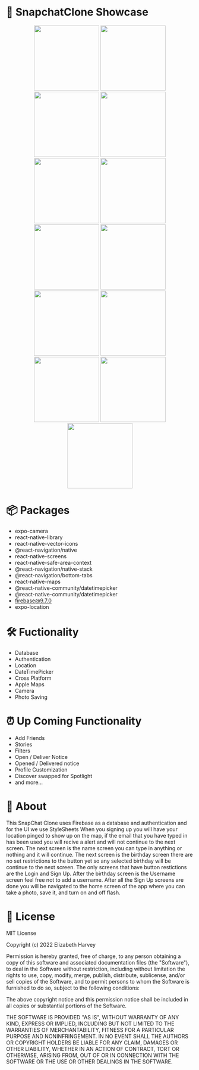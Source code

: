 #
# 📱 SnapchatClone Showcase
<p align="middle" float="bottom">
<img src="https://user-images.githubusercontent.com/97624434/205147410-24057bcb-073e-4f01-aa89-08fb0c55734e.png" width="175">
<img src="https://user-images.githubusercontent.com/97624434/205147838-82e812a3-5244-42b2-aff1-54a444e03a1f.png" width="175">
<img src="https://user-images.githubusercontent.com/97624434/205148293-6d7563d1-84d9-4f88-98cc-6ff8b6c157ac.png" width="175">
<img src="https://user-images.githubusercontent.com/97624434/205148454-24774526-349a-4231-878d-b32d6eb0453d.png" width="175">
<img src="https://user-images.githubusercontent.com/97624434/205148607-ce2431bd-02fb-4244-a9c2-189074f3ee30.png" width="175">
<img src="https://user-images.githubusercontent.com/97624434/205148844-e05a93d9-4b3e-43b1-800b-09f505c851f2.png" width="175">
<img src="https://user-images.githubusercontent.com/97624434/205149176-e1c913e5-b7a0-411d-8ccf-1bc4cafdf101.png" width="175">
<img src="https://user-images.githubusercontent.com/97624434/205149311-8363e719-bdc5-487d-b2c3-4207351423e3.png" width="175">
<img src="https://user-images.githubusercontent.com/97624434/205149548-ff4817d1-e418-42aa-af9e-c7f38bb2e01d.png" width="175"> 
<img src="https://user-images.githubusercontent.com/97624434/205148937-4f3315f4-e3cc-473e-85d6-24320d0c9467.png" width="175">
<img src="https://user-images.githubusercontent.com/97624434/205149767-f25c1196-23d5-4c9f-8354-49cf33210eb2.png" width="175">
<img src="https://user-images.githubusercontent.com/97624434/205149662-a844c5e9-6757-4036-8e46-a4855c617fe4.png" width="175">
<img src="https://user-images.githubusercontent.com/97624434/205149936-c7f7a6b7-0048-43cb-97e7-31605af585ec.png" width="175">
</p>

# 
# 📦 Packages
- expo-camera 
- react-native-library
- react-native-vector-icons
- @react-navigation/native
- react-native-screens 
- react-native-safe-area-context 
- @react-navigation/native-stack
- @react-navigation/bottom-tabs
- react-native-maps
- @react-native-community/datetimepicker
- @react-native-community/datetimepicker
- firebase@9.7.0
- expo-location


#
# 🛠 Fuctionality
- Database
- Authentication 
- Location
- DateTimePicker
- Cross Platform
- Apple Maps
- Camera 
- Photo Saving

#
# ⏰ Up Coming Functionality
- Add Friends
- Stories
- Filters
- Open / Deliver Notice
- Opened / Delivered notice
- Profile Customization
- Discover swapped for Spotlight
- and more...


#
# 🧠 About
This SnapChat Clone uses Firebase as a database and authentication and for the UI we use StyleSheets
When you signing up you will have your location pinged to show up on the map,
if the email that you have typed in has been used you will recive a alert and will not continue to the next screen.
The next screen is the name screen you can type in anything or nothing and it will continue.
The next screen is the birthday screen there are no set restrictions to the button yet so any selected birthday will be continue to the next screen.
The only screens that have button restictions are the Login and Sign Up.
After the birthday screen is the Username screen feel free not to add a username. 
After all the Sign Up screens are done you will be navigated to the home screen of the app where you can take a photo, save it, and turn on and off flash.

#
# 📃 License

MIT License

Copyright (c) 2022 Elizabeth Harvey

Permission is hereby granted, free of charge, to any person obtaining a copy of this software and associated documentation files (the "Software"), to deal in the Software without restriction, including without limitation the rights to use, copy, modify, merge, publish, distribute, sublicense, and/or sell copies of the Software, and to permit persons to whom the Software is furnished to do so, subject to the following conditions:

The above copyright notice and this permission notice shall be included in all copies or substantial portions of the Software.

THE SOFTWARE IS PROVIDED "AS IS", WITHOUT WARRANTY OF ANY KIND, EXPRESS OR IMPLIED, INCLUDING BUT NOT LIMITED TO THE WARRANTIES OF MERCHANTABILITY, FITNESS FOR A PARTICULAR PURPOSE AND NONINFRINGEMENT. IN NO EVENT SHALL THE AUTHORS OR COPYRIGHT HOLDERS BE LIABLE FOR ANY CLAIM, DAMAGES OR OTHER LIABILITY, WHETHER IN AN ACTION OF CONTRACT, TORT OR OTHERWISE, ARISING FROM, OUT OF OR IN CONNECTION WITH THE SOFTWARE OR THE USE OR OTHER DEALINGS IN THE SOFTWARE.


